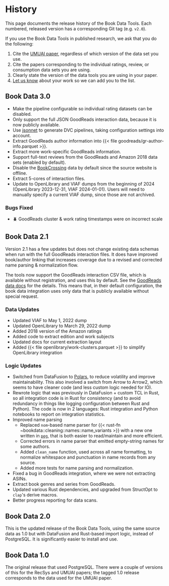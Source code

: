 # History

This page documents the release history of the Book Data Tools. Each numbered,
released version has a corresponding Git tag (e.g. `v2.0`).

If you use the Book Data Tools in published research, we ask that you do the
following:

1.  Cite the [UMUAI paper](https://md.ekstrandom.net/pubs/bag-extended),
    regardless of which version of the data set you use.
2.  Cite the papers corresponding to the individual ratings, review, or
    consumption data sets you are using.
3.  Clearly state the version of the data tools you are using in your paper.
4.  [Let us know](papers.md) about your work so we can add you to the list.

## Book Data 3.0

-   Make the pipeline configurable so individual rating datasets can be disabled.
-   Only support the full JSON GoodReads interaction data, because it is now
    publicly available.
-   Use [jsonnet](implementation/pipeline.md) to generate DVC pipelines, taking
    configuration settings into account.
-   Extract GoodReads author information into {{< file goodreads/gr-author-info.parquet >}}.
-   Extract more work-specific GoodReads information.
-   Support full-text reviews from the GoodReads and Amazon 2018 data sets (enabled by default).
-   Disable the [BookCrossing](data/bx.qmd) data by default since the source website is offline.
-   Extract 5-cores of interaction files.
-   Update to OpenLibrary and VIAF dumps from the beginning of 2024 (OpenLibrary
    2023-12-31, VIAF 2024-01-01).  Users will need to manually specify a current
    VIAF dump, since those are not archived.

### Bugs Fixed

-   🪲 GoodReads cluster & work rating timestamps were on incorrect scale

## Book Data 2.1

Version 2.1 has a few updates but does not change existing data schemas when run
with the full GoodReads interaction files.  It does have improved book/author
linking that increases coverage due to a revised and corrected name parsing &
normalization flow.

The tools now support the GoodReads interaction CSV file, which is available
without registration, and uses this by default.  See the [GoodReads data
docs](data/goodreads.qmd) for the details.  This means that, in their default
configuration, the book data integration uses only data that is publicly
available without special request.

### Data Updates

-   Updated VIAF to May 1, 2022 dump
-   Updated OpenLibrary to March 29, 2022 dump
-   Added 2018 version of the Amazon ratings
-   Added code to extract edition and work subjects
-   Updated docs for current extraction layout
-   Added {{< file openlibrary/work-clusters.parquet >}} to simplify OpenLibrary integration

### Logic Updates

-   Switched from DataFusion to [Polars](https://www.pola.rs/), to reduce volatility and improve
    maintainability.  This also involved a switch from Arrow to Arrow2, which seems to have cleaner
    code (and less custom logic needed for IO).
-   Rewrote logic that was previously in DataFusion + custom TCL in Rust, so all integration code
    is in Rust for consistency (and to avoid redundancy in things like logging configuration between
    Rust and Python).  The code is now in 2 languages: Rust integration and Python notebooks to report
    on integration statistics.
-   Improved name parsing
    -   Replaced `nom`-based name parser for {{< rust-fn ~bookdata::cleaning::names::name_variants >}}
        with a new one written in [`peg`][peg], that is both easier to read/maintain and more efficient.
    -   Corrected errors in name parser that emitted empty-string names for some authors.
    -   Added `clean_name` function, used across all name formatting, to normalize whitespace and
        punctuation in name records from any source.
    -   Added more tests for name parsing and normalization.
-   Fixed a bug in GoodReads integration, where we were not extracting ASINs.
-   Extract book genres and series from GoodReads.
-   Updated various Rust dependencies, and upgraded from StructOpt to `clap`'s derive macros.
-   Better progress reporting for data scans.

[peg]: https://docs.rs/peg

## Book Data 2.0

This is the updated release of the Book Data Tools, using the same source data
as 1.0 but with DataFusion and Rust-based import logic, instead of PostgreSQL.
It is significantly easier to install and use.

## Book Data 1.0

The original release that used PostgreSQL. There were a couple of versions of
this for the RecSys and UMUAI papers; the tagged 1.0 release corresponds to the
data used for the UMUAI paper.
